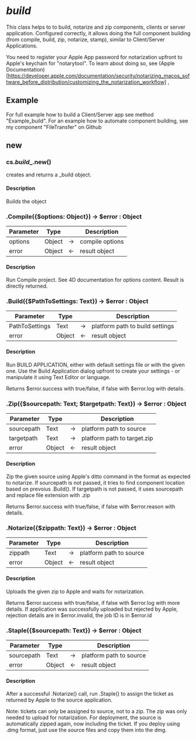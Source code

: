 <!-- build + notarize class for Mac -->
# _build_

This class helps to to build, notarize and zip components, clients or server application.
Configured correctly, it allows doing the full component building (from compile, build, zip, notarize, stamp), similar to Client/Server Applications.

You need to register your Apple App password for notarization upfront to Apple's keychain for "notarytool". To learn about doing so, see (Apple Documentation)[https://developer.apple.com/documentation/security/notarizing_macos_software_before_distribution/customizing_the_notarization_workflow]
‚

## Example
For full example how to build a Client/Server app see method "Example_build". For an example how to automate component building, see my component "FileTransfer" on Github


## new

### cs._build__.new()

creates and returns a _build object.

#### Description

Builds the object


### .Compile({$options: Object}) -> $error : Object
|Parameter|Type||Description|
|---------|--- |:---:|------|
|options|Object|->|compile options|
|error|Object|<-|result object|  

#### Description
Run Compile project. See 4D documentation for options content. Result is directly returned.


### .Build({$PathToSettings: Text}) -> $error : Object
|Parameter|Type||Description|
|---------|--- |:---:|------|
|PathToSettings|Text|->|platform path to build settings|
|error|Object|<-|result object|  

#### Description
Run BUILD APPLICATION, either with default settings file or with the given one. Use the Build Application dialog upfront to create your settings - or manipulate it using Text Editor or language.

Returns $error.success with true/false, if false with $error.log with details.


### .Zip({$sourcepath: Text; $targetpath: Text}) -> $error : Object
|Parameter|Type||Description|
|---------|--- |:---:|------|
|sourcepath|Text|->|platform path to source|
|targetpath|Text|->|platform path to target.zip|
|error|Object|<-|result object|  

#### Description
Zip the given source using Apple's ditto command in the format as expected to notarize.
If sourcepath is not passed, it tries to find component location based on prevoius .Build().
If targetpath is not passed, it uses sourcepath and replace file extension with .zip

Returns $error.success with true/false, if false with $error.reason with details.


### .Notarize({$zippath: Text}) -> $error : Object
|Parameter|Type||Description|
|---------|--- |:---:|------|
|zippath|Text|->|platform path to source|
|error|Object|<-|result object|  

#### Description
Uploads the given zip to Apple and waits for notarization.

Returns $error.success with true/false, if false with $error.log with more details. If application was successfully uploaded but rejected by Apple, rejection details are in $error.invalid, the job ID is in $error.id



### .Staple({$sourcepath: Text}) -> $error : Object
|Parameter|Type||Description|
|---------|--- |:---:|------|
|sourcepath|Text|->|platform path to source|
|error|Object|<-|result object|  

#### Description
After a successful .Notarize() call, run .Staple() to assign the ticket as returned by Apple to the source application.

Note: tickets can only be assigned to source, not to a zip. The zip was only needed to upload for notarization. For deployment, the source is automatically zipped again, now including the ticket. If you deploy using .dmg format, just use the source files and copy them into the dmg.





